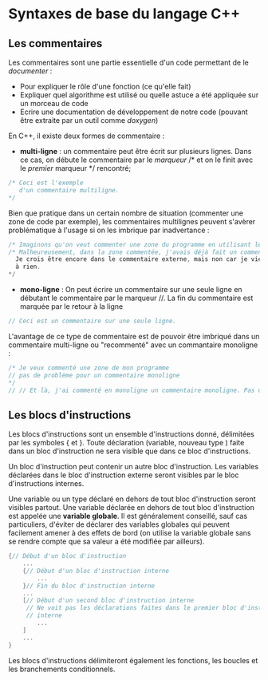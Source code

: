 # Syntaxes de base du langage C++

## Les commentaires

Les commentaires sont une partie essentielle d'un code permettant de le *documenter* :
 - Pour expliquer le rôle d'une fonction (ce qu'elle fait)
 - Expliquer quel algorithme est utilisé ou quelle astuce a été appliquée sur un morceau de code
 - Ecrire une documentation de développement de notre code (pouvant être extraite par un outil comme *doxygen*)

En C++, il existe deux formes de commentaire :

  - **multi-ligne** : un commentaire peut être écrit sur plusieurs lignes. Dans ce cas, on débute le commentaire par le *marqueur* /* et on le finit avec le *premier*
  marqueur */ rencontré;
  ```cpp
  /* Ceci est l'exemple
     d'un commentaire multiligne.
  */
  ```
  Bien que pratique dans un certain nombre de situation (commenter une zone de code par exemple), les commentaires multilignes peuvent s'avèrer problématique à l'usage si on les imbrique par inadvertance :
  
  ```cpp
  /* Imaginons qu'on veut commenter une zone du programme en utilisant le commentaire sur plusieurs lignes, car c'est bien plus pratique que de commenter ligne par ligne.
  /* Malheureusement, dans la zone commentée, j'avais déjà fait un commentaire multi-lignes :-( */
    Je crois être encore dans le commentaire externe, mais non car je viens de rencontrer le marqueur de fin de commentaire... Le marqueur qui suit ne sert
    à rien.
  */ 
  ```
   - **mono-ligne** : On peut écrire un commentaire sur une seule ligne en débutant le commentaire par le marqueur //. La fin du commentaire est marquée par le retour à la ligne
   ```cpp
   // Ceci est un commentaire sur une seule ligne.
   ```
   L'avantage de ce type de commentaire est de pouvoir être imbriqué dans un commentaire multi-ligne ou "recommenté" avec un commantaire monoligne :
   ```cpp
   /* Je veux commenté une zone de mon programme
   // pas de problème pour un commentaire monoligne
   */
   // // Et là, j'ai commenté en monoligne un commentaire monoligne. Pas de problème non plus !
   ```

## Les blocs d'instructions

Les blocs d'instructions sont un ensemble d'instructions donné, délimitées par les symboles { et }. Toute déclaration (variable, nouveau type ) faite dans un bloc d'instruction ne sera visible que dans ce bloc d'instructions.

Un bloc d'instruction peut contenir un autre bloc d'instruction. Les variables déclarées dans le bloc d'instruction externe seront visibles par le bloc d'instructions internes.

Une variable ou un type déclaré en dehors de tout bloc d'instruction seront visibles partout. Une variable déclarée en dehors de tout bloc d'instruction est appelée une  **variable globale**. Il est généralement conseillé, sauf cas particuliers, d'éviter de déclarer des variables globales qui peuvent facilement amener à des effets de bord (on utilise la variable globale sans se rendre compte que sa valeur a été modifiée par ailleurs).

```cpp
{// Début d'un bloc d'instruction
    ...
    {// Début d'un bloc d'instruction interne
        ...
    }// Fin du bloc d'instruction interne
    ...
    [// Début d'un second bloc d'instruction interne
     // Ne voit pas les déclarations faites dans le premier bloc d'instruction 
     // interne
        ...
    ]
    ...
}
```

Les blocs d'instructions délimiteront également les fonctions, les boucles et les branchements conditionnels. 
